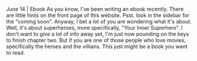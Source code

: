 June 14  | Ebook
 As you know, I've been writing an ebook recently. There are little hints on the front page of this website. Psst. look in the sidebar for the "coming soon". Anyway, I bet a lot of you are wondering what it's about. Well, it's about superheroes, more specifically, "Your Inner Superhero".  I don't want to give a lot of info away yet, I'm just now pounding on the keys to finish chapter two. But if you are one of those people who love movies, specifically the heroes and the villians. This just might be a book you want to read.